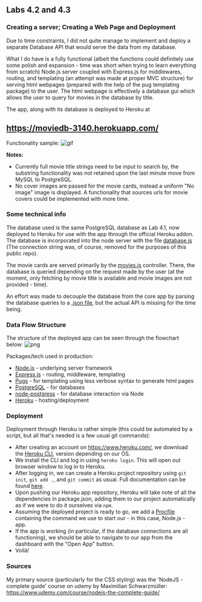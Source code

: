 ## Labs 4.2 and 4.3

### Creating a server; Creating a Web Page and Deployment


Due to time constraints, I did not quite manage to implement and deploy a separate Database API that would serve the data from my database.

What I do have is a fully functional (albeit the functions could definitely use some polish and expansion - time was short when trying to learn everything from scratch) Node.js server coupled with Express.js for middlewares, routing, and templating (an attempt was made at proper MVC structure) for serving html webpages (prepared with the help of the pug templating package) to the user. The html webpage is effectively a database gui which allows the user to query for movies in the database by title.

The app, along with its database is deployed to Heroku at 
## https://moviedb-3140.herokuapp.com/

Functionality sample:
![gif](https://github.com/Mordyfier/CISC3140/blob/master/Lab%204.2%20and%204.3/assets/test.gif)

**Notes:**
* Currently full movie title strings need to be input to search by, the substring functionality was not retained upon the last minute move from MySQL to PostgreSQL.
* No cover images are passed for the movie cards, instead a uniform "No image" image is displayed. A functionality that sources urls for movie covers could be implemented with more time.

### Some technical info

The database used is the same PostgreSQL database as Lab 4.1, now deployed to Heroku for use with the app through the official Heroku addon. The database is incorporated into the node server with the file [database.js](https://github.com/Mordyfier/CISC3140/blob/master/Lab%204.2%20and%204.3/Node/util/database.js) (The connection string was, of course, removed for the purposes of this public repo).

The movie cards are served primarily by the [movies.js](https://github.com/Mordyfier/CISC3140/blob/master/Lab%204.2%20and%204.3/Node/controllers/movies.js) controller. There, the database is queried depending on the request made by the user (at the moment, only fetching by movie title is available and movie images are not provided - time).

An effort was made to decouple the database from the core app by parsing the database queries to a [.json file](https://github.com/Mordyfier/CISC3140/blob/master/Lab%204.2%20and%204.3/Node/movies.json), but the actual API is missing for the time being.

### Data Flow Structure

The structure of the deployed app can be seen through the flowchart below:
![png](https://github.com/Mordyfier/CISC3140/blob/master/Lab%204.2%20and%204.3/assets/flowchart.png)


Packages/tech used in production:
- [Node.js](https://nodejs.org/) - underlying server framework
- [Express.js](https://expressjs.com/) - routing, middleware, templating
- [Pugs](https://pugjs.org/) - for templating using less verbose syntax to generate html pages
- [PostgreSQL](https://www.postgresql.org/) - for databases
- [node-postgress](https://node-postgres.com/) - for database interaction via Node
- [Heroku](https://www.heroku.com/) - hosting/deployment


### Deployment

Deployment through Heroku is rather simple (this could be automated by a script, but all that's needed is a few usual git commands):
* After creating an account on https://www.heroku.com/, we download the [Heroku CLI](https://devcenter.heroku.com/articles/heroku-cli), version depending on our OS.
* We install the CLI and log in using `heroku login`. This will open out browser window to log in to Heroku.
* After logging in, we can create a Heroku project repository using `git init`, `git add .`, and `git commit` as usual. Full documentation can be found [here](https://devcenter.heroku.com/articles/git).
* Upon pushing our Heroku app repository, Heroku will take note of all the dependencies in package.json, adding them to our project automatically as if we were to do it ourselves via `npm`.
* Assuming the deployed project is ready to go, we add a [Procfile](https://github.com/Mordyfier/CISC3140/blob/master/Lab%204.2%20and%204.3/Node/Procfile) containing the command we use to start our - in this case, Node.js - app.
* If the app is working (in particular, if the database connections are all functioning), we should be able to navigate to our app from the dashboard with the "Open App" button.
* Voilà!

### Sources

My primary source (particularly for the CSS styling) was the 'NodeJS - complete guide' course on udemy by Maximilian Schwarzmüller:
https://www.udemy.com/course/nodejs-the-complete-guide/
